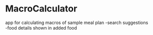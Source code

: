 # MacroCalculator
app for calculating macros of sample meal plan
-search suggestions</br>
-food details shown in added food</br>
